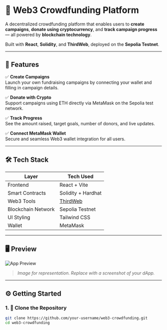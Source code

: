 # 🚀 Web3 Crowdfunding Platform

A decentralized crowdfunding platform that enables users to **create campaigns**, **donate using cryptocurrency**, and **track campaign progress** — all powered by **blockchain technology**.

Built with **React**, **Solidity**, and **ThirdWeb**, deployed on the **Sepolia Testnet**.

---

## 🌟 Features

✅ **Create Campaigns**  
Launch your own fundraising campaigns by connecting your wallet and filling in campaign details.

✅ **Donate with Crypto**  
Support campaigns using ETH directly via MetaMask on the Sepolia test network.

✅ **Track Progress**  
See the amount raised, target goals, number of donors, and live updates.

✅ **Connect MetaMask Wallet**  
Secure and seamless Web3 wallet integration for all users.

---

## 🛠 Tech Stack

| Layer         | Tech Used                              |
|--------------|------------------------------------------|
| Frontend      | React + Vite                           |
| Smart Contracts | Solidity + Hardhat                   |
| Web3 Tools     | [ThirdWeb](https://thirdweb.com/)     |
| Blockchain Network | Sepolia Testnet                   |
| UI Styling     | Tailwind CSS                          |
| Wallet         | MetaMask                              |

---

## 🖥️ Preview

![App Preview](https://i.imgur.com/f0QGkg7.png)

> *Image for representation. Replace with a screenshot of your dApp.*

---

## ⚙️ Getting Started

### 1. 🔁 Clone the Repository

```bash
git clone https://github.com/your-username/web3-crowdfunding.git
cd web3-crowdfunding

